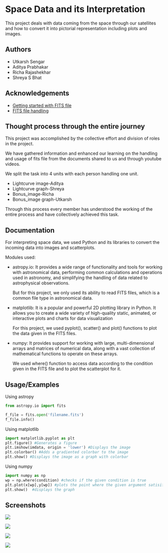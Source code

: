 
# Space Data and its Interpretation

This project deals with data coming from the space through our satellites and how to convert it into pictorial representation including plots and images. 


## Authors

- Utkarsh Sengar 
- Aditya Prabhakar 
- Richa Rajashekhar 
- Shreya S Bhat 


## Acknowledgements

 - [Getting started with FITS file ](https://youtu.be/_DzSIeruotQ?si=UmdYB1thidz49Dkr)
 - [FITS file handling](https://docs.astropy.org/en/v5.0.5/io/fits/index.html#opening-a-fits-file)


## Thought process through the entire journey

This project was accomplished by the collective effort and division of roles in the project.

We have gathered information and  enhanced our learning on the handling and usage of fits file from the documents shared to us and through youtube videos.

We split the task into 4 units with each person handling one unit.

- Lightcurve image-Aditya
- Lightcurve graph-Shreya
- Bonus_image-Richa
- Bonus_image graph-Utkarsh

Through this process every member has understood the working of the entire process and have collectively achieved this task.




## Documentation

For interpreting space data, we used Python and its libraries to convert the incoming data into images and scatterplots. 

Modules used: 

- astropy.io: It provides a wide range of functionality and tools for working with astronomical data, performing common calculations and operations used in astronomy, and simplifying the handling of data related to astrophysical observations. 

    But for this project, we only used its ability to read FITS files, which is a common file type in astronomical data. 

- matplotlib: It is a popular and powerful 2D plotting library in Python. It allows you to create a wide variety of high-quality static, animated, or interactive plots and charts for data visualization

    For this project, we used pyplot(), scatter() and plot() functions to plot the data given in the FITS files.

- numpy:  It provides support for working with large, multi-dimensional arrays and matrices of numerical data, along with a vast collection of mathematical functions to operate on these arrays.

    We used where() function to access data according to the condition given in the FITS file and to plot the scatterplot for it. 



 
## Usage/Examples

Using astropy 
```python
from astropy.io import fits

f_file = fits.open('filename.fits') 
f_file.info()
```

Using matplotlib
```python 
import matplotlib.pyplot as plt 
plt.figure() #Generates a figure 
plt.imshow(imdata, origin = 'lower') #Displays the image 
plt.colorbar() #Adds a gradiented colorbar to the image 
plt.show() #Displays the image as a graph with colorbar
```

Using numpy 
```python
import numpy as np 
wp = np.where(condition) #checks if the given condition is true 
plt.plot(x[wp],y[wp]) #plots the point where the given argument satisifes
plt.show()  #displays the graph 
```




## Screenshots

![](https://drive.google.com/file/d/1xY92hPkLYa-BmgQPygevqFp6pyWXuO3r/view?usp=share_link)

![](https://drive.google.com/file/d/10RlXmqE7rRgWsZxNqT4E--2SB62-O4Qe/view?usp=share_link)

![](https://drive.google.com/file/d/12_EKomq46Cz9R9wGqAUUb6H_hmdkzHtI/view?usp=share_link)

![](https://drive.google.com/file/d/1nWlo8_7Haq91GGmfheQ59RScR0OkMckh/view?usp=share_link)



